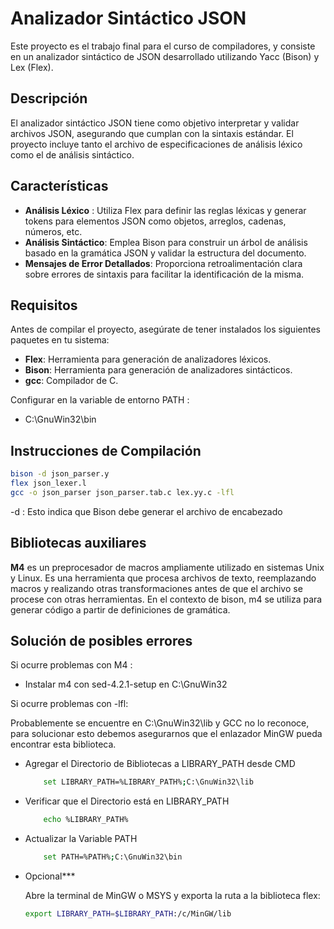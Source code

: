 # Analizador Sintáctico JSON

Este proyecto es el trabajo final para el curso de compiladores, y consiste en un analizador sintáctico de JSON desarrollado utilizando Yacc (Bison) y Lex (Flex).

## Descripción
El analizador sintáctico JSON tiene como objetivo interpretar y validar archivos JSON, asegurando que cumplan con la sintaxis estándar. El proyecto incluye tanto el archivo de especificaciones de análisis léxico como el de análisis sintáctico.

## Características
- **Análisis Léxico** : Utiliza Flex para definir las reglas léxicas y generar tokens para elementos JSON como objetos, arreglos, cadenas, números, etc.
- **Análisis Sintáctico**: Emplea Bison para construir un árbol de análisis basado en la gramática JSON y validar la estructura del documento.
- **Mensajes de Error Detallados**: Proporciona retroalimentación clara sobre errores de sintaxis para facilitar la identificación de la misma.

## Requisitos 
Antes de compilar el proyecto, asegúrate de tener instalados los siguientes paquetes en tu sistema:

- **Flex**: Herramienta para generación de analizadores léxicos.
- **Bison**: Herramienta para generación de analizadores sintácticos.
- **gcc**: Compilador de C.

Configurar en la variable de entorno PATH : 
- C:\GnuWin32\bin


## Instrucciones de Compilación

```bash
bison -d json_parser.y
flex json_lexer.l
gcc -o json_parser json_parser.tab.c lex.yy.c -lfl
```
-d : Esto indica que Bison debe generar el archivo de encabezado

## Bibliotecas auxiliares

**M4** es un preprocesador de macros ampliamente utilizado en sistemas Unix y Linux. Es una herramienta que procesa archivos de texto, reemplazando macros y realizando otras transformaciones antes de que el archivo se procese con otras herramientas. En el contexto de bison, m4 se utiliza para generar código a partir de definiciones de gramática.


## Solución de posibles errores
Si ocurre problemas con M4 :
- Instalar m4 con sed-4.2.1-setup en C:\GnuWin32

Si ocurre problemas con -lfl:

Probablemente se encuentre en C:\GnuWin32\lib y GCC no lo reconoce, para solucionar esto debemos asegurarnos que el enlazador MinGW pueda encontrar esta biblioteca.
- Agregar el Directorio de Bibliotecas a LIBRARY_PATH desde CMD
    ```bash
        set LIBRARY_PATH=%LIBRARY_PATH%;C:\GnuWin32\lib
    ```
- Verificar que el Directorio está en LIBRARY_PATH
    ```bash
        echo %LIBRARY_PATH%
    ```
- Actualizar la Variable PATH
    ```bash
        set PATH=%PATH%;C:\GnuWin32\bin
    ```
- Opcional***

    Abre la terminal de MinGW o MSYS y exporta la ruta a la biblioteca flex:
    ```bash
    export LIBRARY_PATH=$LIBRARY_PATH:/c/MinGW/lib
    ```